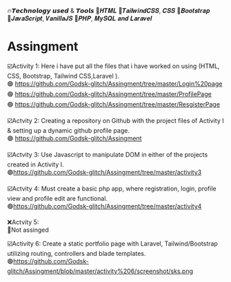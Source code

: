 🔥𝙏𝙚𝙘𝙝𝙣𝙤𝙡𝙤𝙜𝙮 𝙪𝙨𝙚𝙙 & 𝙏𝙤𝙤𝙡𝙨
💠𝑯𝑻𝑴𝑳
💠𝑻𝒂𝒊𝒍𝒘𝒊𝒏𝒅𝑪𝑺𝑺, 𝑪𝑺𝑺
💠𝑩𝒐𝒐𝒕𝒔𝒕𝒓𝒂𝒑
💠𝑱𝒂𝒗𝒂𝑺𝒄𝒓𝒊𝒑𝒕, 𝑽𝒂𝒏𝒊𝒍𝒍𝒂𝑱𝑺
💠𝑷𝑯𝑷, 𝑴𝒚𝑺𝑸𝑳 𝒂𝒏𝒅 𝑳𝒂𝒓𝒂𝒗𝒆𝒍

# Assingment
☑️Activity 1:
Here i have put all the files that i have worked on using (HTML, CSS, Bootstrap, Tailwind CSS,Laravel ).<br>
🟢 https://github.com/Godsk-glitch/Assingment/tree/master/Login%20page 
<br>
🟢 https://github.com/Godsk-glitch/Assingment/tree/master/ProfilePage
<br>
🟢 https://github.com/Godsk-glitch/Assingment/tree/master/ResgisterPage

☑️Actvity 2:
Creating a repository on Github with the project files of Activity I & setting up a
dynamic github profile page.<br>
🟢 https://github.com/Godsk-glitch/Assingment

☑️Actvity 3:
Use Javascript to manipulate DOM in either of the projects created in Activity I.<br>
🟢https://github.com/Godsk-glitch/Assingment/tree/master/activity3

☑️Actvity 4:
Must create a basic php app, where registration, login, profile view and profile
edit are functional.<br>
🟢https://github.com/Godsk-glitch/Assingment/tree/master/activity4

❌Actvity 5:<br>
🔴Not assinged 

☑️Activity 6:
Create a static portfolio page with Laravel, Tailwind/Bootstrap utilizing routing,
controllers and blade templates.<br>
🟢https://github.com/Godsk-glitch/Assingment/blob/master/activity%206/screenshot/sks.png

